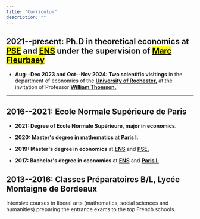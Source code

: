 ```yaml
---
title: "Curriculum"
description: ""
---
```


## 2021--present: Ph.D in theoretical economics at [<mark class="blue">PSE</mark>](https://www.parisschoolofeconomics.eu/en/) and [<mark class="blue">ENS</mark>](https://www.ens.psl.eu/) under the supervision of [<mark class="blue">Marc Fleurbaey</mark>](https://sites.google.com/site/marcfleurbaey/Home)

* **Aug--Dec 2023 and Oct--Nov 2024: Two scientific visitings** in the department of economics of the [<span class="blueText">**University of Rochester,**</span>](https://www.sas.rochester.edu/eco/) at the invitation of Professor [<span class="blueText">**William Thomson.**</span>](https://sites.google.com/view/williamthomson) <br>

---
## 2016--2021: Ecole Normale Supérieure de Paris 

* **2021: Degree of Ecole Normale Supérieure, major in economics.** <br>

* **2020: Master's degree in mathematics** at [<span class="blueText">**Paris I.**</span>](https://www.pantheonsorbonne.fr/) <br>

* **2019: Master's degree in economics** at [<span class="blueText">**ENS**</span>](https://www.ens.psl.eu/) and [<span class="blueText">**PSE.**</span>](https://www.parisschoolofeconomics.eu/en/) <br>

* **2017: Bachelor's degree in economics** at [<span class="blueText">**ENS**</span>](https://www.ens.psl.eu/) and [<span class="blueText">**Paris I.**</span>](https://www.pantheonsorbonne.fr/) <br>

## 2013--2016: Classes Préparatoires B/L, Lycée Montaigne de Bordeaux
Intensive courses in liberal arts (mathematics, social sciences and
humanities) preparing the entrance exams to the top French schools.